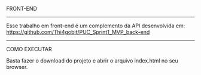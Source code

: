 FRONT-END
____________________________________________________________________________________________

Esse trabalho em front-end é um complemento da API desenvolvida em:
https://github.com/Thi4gobit/PUC_Sprint1_MVP_back-end

____________________________________________________________________________________________
COMO EXECUTAR

Basta fazer o download do projeto e abrir o arquivo index.html no seu browser.


